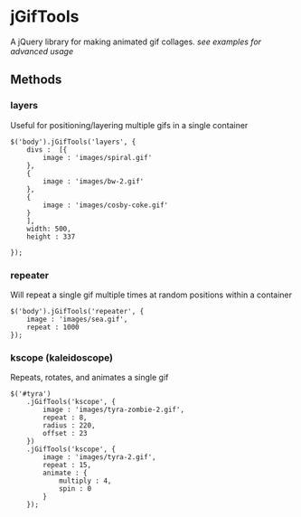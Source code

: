 # jGifTools

A jQuery library for making animated gif collages. *see examples for advanced usage*

## Methods

### layers 
Useful for positioning/layering multiple gifs in a single container

	$('body').jGifTools('layers', {
		divs :  [{
			image : 'images/spiral.gif'
		},
		{
			image : 'images/bw-2.gif'
		},
		{
			image : 'images/cosby-coke.gif'
		}
		],
		width: 500,
		height : 337
		
	});

### repeater
Will repeat a single gif multiple times at random positions within a container

	$('body').jGifTools('repeater', {
		image : 'images/sea.gif',
		repeat : 1000
	});

### kscope (kaleidoscope)
Repeats, rotates, and animates a single gif

	$('#tyra')
		.jGifTools('kscope', {
			image : 'images/tyra-zombie-2.gif',
			repeat : 8,
			radius : 220,
			offset : 23
		})
		.jGifTools('kscope', {
			image : 'images/tyra-2.gif',
			repeat : 15,
			animate : {
				multiply : 4,
				spin : 0
			}
		});
